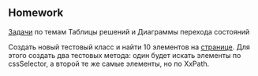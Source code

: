 ##  Homework

[Задачи](https://docs.google.com/spreadsheets/d/1VC0YmGShIfUrFvMO9TeXN6IROxvpGfzjslYxdg2fZOs/edit?usp=drive_link) по темам Таблицы решений и Диаграммы перехода состояний

Создать новый тестовый класс и найти 10 элементов на [странице](https://demowebshop.tricentis.com/).
Для этого создать два тестовых метода: один будет искать элементы по cssSelector, а второй те же самые элементы, но по XxPath.